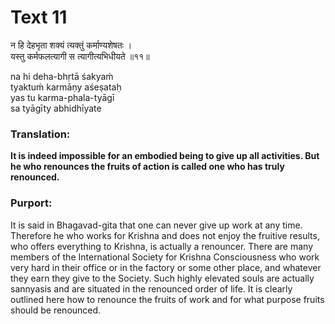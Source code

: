 # Text 11

न हि देहभृता शक्यं त्यक्तुं कर्माण्यशेषतः ।  
यस्तु कर्मफलत्यागी स त्यागीत्यभिधीयते ॥११॥

na hi deha-bhṛtā śakyaḿ  
tyaktuḿ karmāṇy aśeṣataḥ  
yas tu karma-phala-tyāgī  
sa tyāgīty abhidhīyate



### Translation:

**It is indeed impossible for an embodied being to give up all activities. But he who renounces the fruits of action is called one who has truly renounced.**

### Purport:

It is said in Bhagavad-gita that one can never give up work at any time. Therefore he who works for Krishna and does not enjoy the fruitive results, who offers everything to Krishna, is actually a renouncer. There are many members of the International Society for Krishna Consciousness who work very hard in their office or in the factory or some other place, and whatever they earn they give to the Society. Such highly elevated souls are actually sannyasis and are situated in the renounced order of life. It is clearly outlined here how to renounce the fruits of work and for what purpose fruits should be renounced.